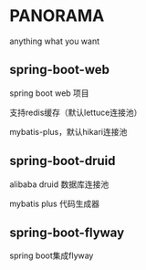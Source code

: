 # PANORAMA

anything what you want

## spring-boot-web

spring boot web 项目

支持redis缓存（默认lettuce连接池）

mybatis-plus，默认hikari连接池

## spring-boot-druid

alibaba druid 数据库连接池

mybatis plus 代码生成器

## spring-boot-flyway

spring boot集成flyway